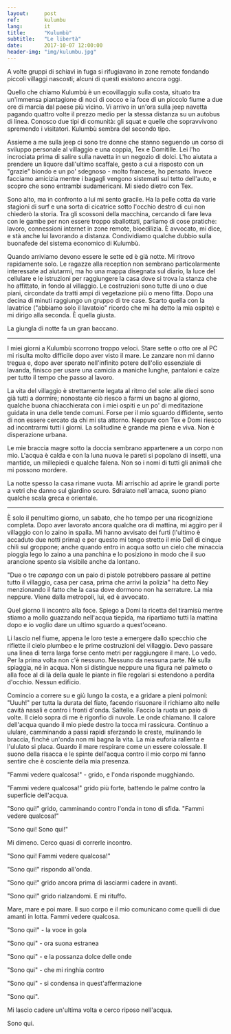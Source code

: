 ```yaml
---
layout:     post
ref:		kulumbu
lang: 		it
title:      "Kulumbù"
subtitle:   "Le libertà"
date:       2017-10-07 12:00:00
header-img: "img/kulumbu.jpg"
---
```


A volte gruppi di schiavi in fuga si rifugiavano in zone remote fondando piccoli villaggi nascosti; alcuni di questi esistono ancora oggi. 

Quello che chiamo Kulumbù è un ecovillaggio sulla costa, situato tra un'immensa piantagione di noci di cocco e la foce di un piccolo fiume a due ore di marcia dal paese più vicino. Vi arrivo in un'ora sulla jeep navetta pagando quattro volte il prezzo medio per la stessa distanza su un autobus di linea. Conosco due tipi di comunità: gli squat e quelle che sopravvivono spremendo i visitatori. Kulumbù sembra del secondo tipo.

Assieme a me sulla jeep ci sono tre donne che stanno seguendo un corso di sviluppo personale al villaggio e una coppia, Tex e Domitille. Lei l'ho incrociata prima di salire sulla navetta in un negozio di dolci. L'ho aiutata a prendere un liquore dall'ultimo scaffale, gesto a cui a risposto con un "grazie" biondo e un po' sdegnoso - molto francese, ho pensato. Invece facciamo amicizia mentre i bagagli vengono sistemati sul tetto dell'auto, e scopro che sono entrambi sudamericani. Mi siedo dietro con Tex.

Sono alto, ma in confronto a lui mi sento gracile. Ha la pelle cotta da varie stagioni di surf e una sorta di cicatrice sotto l'occhio destro di cui non chiederò la storia. Tra gli scossoni della macchina, cercando di fare leva con le gambe per non essere troppo sballottati, parliamo di cose pratiche: lavoro, connessioni internet in zone remote, bioedilizia. È avvocato, mi dice, e stà anche lui lavorando a distanza. Condividiamo qualche dubbio sulla buonafede del sistema economico di Kulumbù.

Quando arriviamo devono essere le sette ed è già notte. Mi ritrovo rapidamente solo. Le ragazze alla reception non sembrano particolarmente interessate ad aiutarmi, ma ho una mappa disegnata sul diario, la luce del cellulare e le istruzioni per raggiungere la casa dove si trova la stanza che ho affittato, in fondo al villaggio. Le costruzioni sono tutte di uno o due piani, circondate da tratti ampi di vegetazione più o meno fitta. Dopo una decina di minuti raggiungo un gruppo di tre case. Scarto quella con la lavatrice ("abbiamo solo il lavatoio" ricordo che mi ha detto la mia ospite) e mi dirigo alla seconda. È quella giusta. 

La giungla di notte fa un gran baccano.

---

I miei giorni a Kulumbù scorrono troppo veloci. Stare sette o otto ore al PC mi risulta molto difficile dopo aver visto il mare. Le zanzare non mi danno tregua e, dopo aver sperato nell'infinito potere dell'olio essenziale di lavanda, finisco per usare una camicia a maniche lunghe, pantaloni e calze per tutto il tempo che passo al lavoro. 

La vita del villaggio è strettamente legata al ritmo del sole: alle dieci sono già tutti a dormire; nonostante ciò riesco a farmi un bagno al giorno, qualche buona chiacchierata con i miei ospiti e un po' di meditazione guidata in una delle tende comuni. Forse per il mio sguardo diffidente, sento di non essere cercato da chi mi sta attorno. Neppure con Tex e Domi riesco ad incontrarmi tutti i giorni. La solitudine è grande ma piena e viva. Non è disperazione urbana. 

Le mie braccia magre sotto la doccia sembrano appartenere a un corpo non mio. L'acqua è calda e con la luna nuova le pareti si popolano di insetti, una mantide, un millepiedi e qualche falena. Non so i nomi di tutti gli animali che mi possono mordere.

La notte spesso la casa rimane vuota. Mi arrischio ad aprire le grandi porte a vetri che danno sul giardino scuro. Sdraiato nell'amaca, suono piano qualche scala greca e orientale.

---

È solo il penultimo giorno, un sabato, che ho tempo per una ricognizione completa. Dopo aver lavorato ancora qualche ora di mattina, mi aggiro per il villaggio con lo zaino in spalla. Mi hanno avvisato dei furti (l'ultimo è accaduto due notti prima) e per questo mi tengo stretto il mio Dell di cinque chili sul groppone; anche quando entro in acqua sotto un cielo che minaccia pioggia lego lo zaino a una panchina e lo posiziono in modo che il suo arancione spento sia visibile anche da lontano. 

"Due o tre *capanga* con un paio di pistole potrebbero passare al pettine tutto il villaggio, casa per casa, prima che arrivi la polizia" ha detto Ney menzionando il fatto che la casa dove dormono non ha serrature. La mia neppure. Viene dalla metropoli, lui, ed è avvocato.

Quel giorno li incontro alla foce. Spiego a Domi la ricetta del tiramisù mentre stiamo a mollo guazzando nell'acqua tiepida, ma ripartiamo tutti la mattina dopo e io voglio dare un ultimo sguardo a quest'oceano.

Li lascio nel fiume, appena le loro teste a emergere dallo specchio che riflette il cielo plumbeo e le prime costruzioni del villaggio. Devo passare una linea di terra larga forse cento metri per raggiungere il mare. Lo vedo. Per la prima volta non c'è nessuno. Nessuno da nessuna parte. Né sulla spiaggia, né in acqua. Non si distingue neppure una figura nel palmeto o alla foce al di là della quale le piante in file regolari si estendono a perdita d'occhio. Nessun edificio.

Comincio a correre su e giù lungo la costa, e a gridare a pieni polmoni: "Uuuh!" per tutta la durata del fiato, facendo risuonare il richiamo alto nelle cavità nasali e contro i fronti d'onda. Saltello. Faccio la ruota un paio di volte. Il cielo sopra di me è rigonfio di nuvole. Le onde chiamano. Il calore dell'acqua quando il mio piede destro la tocca mi rassicura. Continuo a ululare, camminando a passi rapidi sferzando le creste, mulinando le braccia, finché un'onda non mi bagna la vita. La mia euforia rallenta e l'ululato si placa. Guardo il mare respirare come un essere colossale. Il suono della risacca e le spinte dell'acqua contro il mio corpo mi fanno sentire che è cosciente della mia presenza.

"Fammi vedere qualcosa!" - grido, e l'onda risponde mugghiando.

"Fammi vedere qualcosa!" grido più forte, battendo le palme contro la superficie dell'acqua.

"Sono qui!" grido, camminando contro l'onda in tono di sfida. "Fammi vedere qualcosa!"

"Sono qui! Sono qui!"

Mi dimeno. Cerco quasi di correrle incontro.

"Sono qui! Fammi vedere qualcosa!"

"Sono qui!" rispondo all'onda.

"Sono qui!" grido ancora prima di lasciarmi cadere in avanti.

"Sono qui!" grido rialzandomi. E mi rituffo.

Mare, mare e poi mare. Il suo corpo e il mio comunicano come quelli di due amanti in lotta. Fammi vedere qualcosa.

"Sono qui!" - la voce in gola

"Sono qui" - ora suona estranea

"Sono qui" - e la possanza dolce delle onde

"Sono qui" - che mi ringhia contro

"Sono qui" - si condensa in quest'affermazione

"Sono qui".

Mi lascio cadere un'ultima volta e cerco riposo nell'acqua.

Sono qui.
